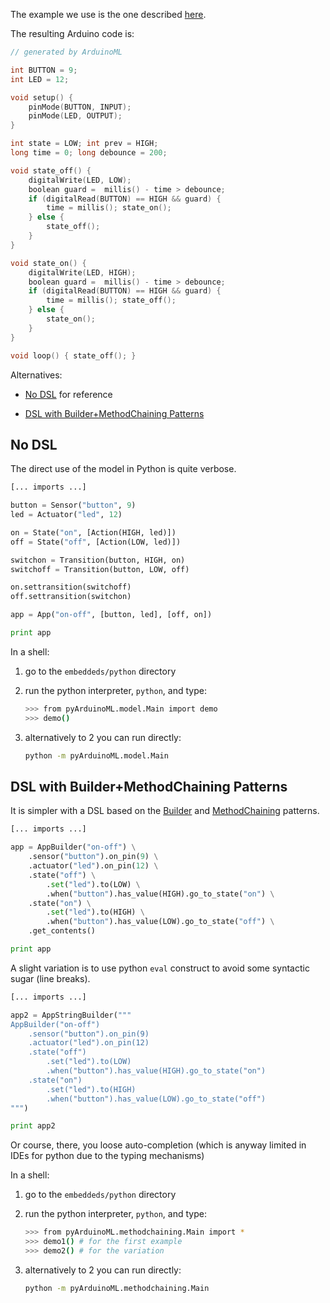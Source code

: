 The example we use is the one described [here](https://github.com/mosser/ArduinoML-kernel/blob/master/README.md).

The resulting Arduino code is:

```c
// generated by ArduinoML

int BUTTON = 9;
int LED = 12;

void setup() {
	pinMode(BUTTON, INPUT);
	pinMode(LED, OUTPUT);
}

int state = LOW; int prev = HIGH;
long time = 0; long debounce = 200;

void state_off() {
	digitalWrite(LED, LOW);
	boolean guard =  millis() - time > debounce;
	if (digitalRead(BUTTON) == HIGH && guard) {
		time = millis(); state_on();
	} else {
		state_off();
	}
}

void state_on() {
	digitalWrite(LED, HIGH);
	boolean guard =  millis() - time > debounce;
	if (digitalRead(BUTTON) == HIGH && guard) {
		time = millis(); state_off();
	} else {
		state_on();
	}
}

void loop() { state_off(); }
```

Alternatives:

- [No DSL](#nodsl) for reference

- [DSL with Builder+MethodChaining Patterns](#methodchaining)
 
## <a name="nodsl">No DSL</a>

The direct use of the model in Python is quite verbose.

```python
[... imports ...]

button = Sensor("button", 9)
led = Actuator("led", 12)

on = State("on", [Action(HIGH, led)])
off = State("off", [Action(LOW, led)])

switchon = Transition(button, HIGH, on)
switchoff = Transition(button, LOW, off)

on.settransition(switchoff)
off.settransition(switchon)

app = App("on-off", [button, led], [off, on])

print app
```

In a shell:

1. go to the `embeddeds/python` directory
2. run the python interpreter, `python`, and type:


	```bash
	>>> from pyArduinoML.model.Main import demo
	>>> demo()
	```
	
3. alternatively to 2 you can run directly:

	```bash
	python -m pyArduinoML.model.Main
	```

## <a name="methodchaining">DSL with Builder+MethodChaining Patterns</a>

It is simpler with a DSL based on the [Builder](https://en.wikipedia.org/wiki/Builder_pattern) and [MethodChaining](https://en.wikipedia.org/wiki/Method_chaining) patterns.

```python
[... imports ...]

app = AppBuilder("on-off") \
    .sensor("button").on_pin(9) \
    .actuator("led").on_pin(12) \
    .state("off") \
        .set("led").to(LOW) \
        .when("button").has_value(HIGH).go_to_state("on") \
    .state("on") \
        .set("led").to(HIGH) \
        .when("button").has_value(LOW).go_to_state("off") \
    .get_contents()

print app
```

A slight variation is to use python `eval` construct to avoid some syntactic sugar (line breaks).

```python
[... imports ...]

app2 = AppStringBuilder("""
AppBuilder("on-off")
    .sensor("button").on_pin(9)
    .actuator("led").on_pin(12)
    .state("off")
        .set("led").to(LOW)
        .when("button").has_value(HIGH).go_to_state("on")
    .state("on")
        .set("led").to(HIGH)
        .when("button").has_value(LOW).go_to_state("off")
""")

print app2
```

Or course, there, you loose auto-completion (which is anyway limited in IDEs for python due to the typing mechanisms)

In a shell:

1. go to the `embeddeds/python` directory
2. run the python interpreter, `python`, and type:


	```bash
	>>> from pyArduinoML.methodchaining.Main import *
	>>> demo1() # for the first example
	>>> demo2() # for the variation
	```
	
3. alternatively to 2 you can run directly:

	```bash
	python -m pyArduinoML.methodchaining.Main
	```
